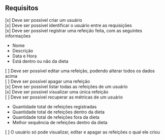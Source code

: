 
## Requisitos

[x] Deve ser possível criar um usuário <br>
[x] Deve ser possível identificar o usuário entre as requisições <br>
[x] Deve ser possível registrar uma refeição feita, com as seguintes informações <br>
- Nome
- Descrição
- Data e Hora
- Está dentro ou não da dieta

[ ] Deve ser possível editar uma refeição, podendo alterar todos os dados acima <br>
[ ] Deve ser possível apagar uma refeição <br>
[x] Deve ser possível listar todas as refeições de um usuário <br>
[x] Deve ser possível visualizar uma única refeição <br>
[ ] Deve ser possível recuperar as métricas de um usuário <br>

- Quantidade total de refeições registradas
- Quantidade total de refeições dentro da dieta
- Quantidade total de refeições fora da dieta
- Melhor sequência de refeições dentro da dieta

[ ] O usuário só pode visualizar, editar e apagar as refeições o qual ele criou
